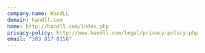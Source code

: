 ```yaml
---
company-name: HandLL
domain: handll.com
home: http://handll.com/index.php
privacy-policy: http://www.handll.com/legal/privacy-policy.php
email: "303 817 8156"
---
```




